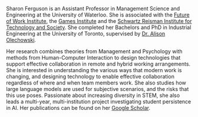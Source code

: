 Sharon Ferguson is an Assistant Professor in Management Science and Engineering at the University of Waterloo. She is associated with the [Future of Work Institute](https://uwaterloo.ca/future-of-work-institute/), the [Games Institute](https://uwaterloo.ca/games-institute/) and the [Schwartz Reisman Institute for Technology and Society](https://srinstitute.utoronto.ca/). She completed her Bachelors and PhD in Industrial Engineering at the University of Toronto, supervised by [Dr. Alison Olechowski](https://readylab.mie.utoronto.ca/). 

Her research combines theories from Management and Psychology with methods from Human-Computer Interaction to design technologies that support effective collaboration in remote and hybrid working arrangements. She is interested in understanding the various ways that modern work is changing, and designing technology to enable effective collaboration regardless of where and when team members work. She also studies how large language models are used for subjective scenarios, and the risks that this use poses. Passionate about increasing diversity in STEM, she also leads a multi-year, multi-institution project investigating student persistence in AI. Her publications can be found on her [Google Scholar](https://scholar.google.com/citations?user=TXXTPIkAAAAJ&hl=en).
